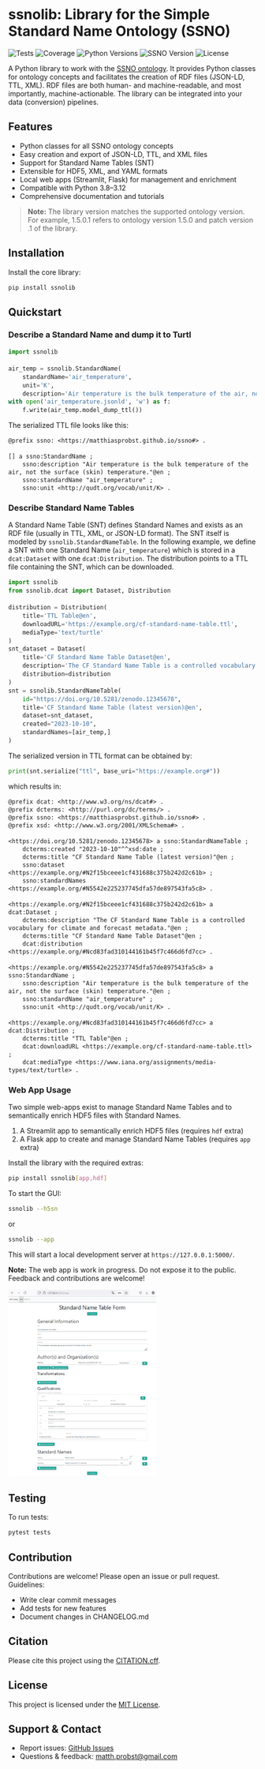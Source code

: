 # ssnolib: Library for the Simple Standard Name Ontology (SSNO)

![Tests](https://github.com/matthiasprobst/SSNOlib/actions/workflows/tests.yml/badge.svg)
![Coverage](https://codecov.io/gh/matthiasprobst/SSNOlib/branch/main/graph/badge.svg)
![Python Versions](https://img.shields.io/badge/python-3.8%20%7C%203.9%20%7C%203.10%20%7C%203.11%20%7C%203.12%20%7C%203.13-blue)
![SSNO Version](https://img.shields.io/badge/ssno-1.5.1-orange)
![License](https://img.shields.io/github/license/matthiasprobst/SSNOlib)

A Python library to work with the [SSNO ontology](https://matthiasprobst.github.io/ssno/1.5.1). It provides Python classes for ontology concepts and facilitates the creation of RDF files (JSON-LD, TTL, XML). RDF files are both human- and machine-readable, and most importantly, machine-actionable. The library can be integrated into your data (conversion) pipelines.

## Features
- Python classes for all SSNO ontology concepts
- Easy creation and export of JSON-LD, TTL, and XML files
- Support for Standard Name Tables (SNT)
- Extensible for HDF5, XML, and YAML formats
- Local web apps (Streamlit, Flask) for management and enrichment
- Compatible with Python 3.8–3.12
- Comprehensive documentation and tutorials

> **Note:** The library version matches the supported ontology version. For example, 1.5.0.1 refers to ontology version 1.5.0 and patch version .1 of the library.

## Installation

Install the core library:
```bash
pip install ssnolib
```


## Quickstart

### Describe a Standard Name and dump it to Turtl
```python
import ssnolib

air_temp = ssnolib.StandardName(
    standardName='air_temperature',
    unit='K',
    description='Air temperature is the bulk temperature of the air, not the surface (skin) temperature.@en')
with open('air_temperature.jsonld', 'w') as f:
    f.write(air_temp.model_dump_ttl())
```

The serialized TTL file looks like this:
```turtle
@prefix ssno: <https://matthiasprobst.github.io/ssno#> .

[] a ssno:StandardName ;
    ssno:description "Air temperature is the bulk temperature of the air, not the surface (skin) temperature."@en ;
    ssno:standardName "air_temperature" ;
    ssno:unit <http://qudt.org/vocab/unit/K> .
```


### Describe Standard Name Tables
A Standard Name Table (SNT) defines Standard Names and exists as an RDF file 
(usually in TTL, XML, or JSON-LD format). The SNT itself is modeled by `ssnolib.StandardNameTable`. In the 
following example, we define a SNT with one Standard Name (`air_temperature`) which is stored in a `dcat:Dataset` with one `dcat:Distribution`.
The distribution points to a TTL file containing the SNT, which can be downloaded. 
```python
import ssnolib
from ssnolib.dcat import Dataset, Distribution

distribution = Distribution(
    title='TTL Table@en',
    downloadURL='https://example.org/cf-standard-name-table.ttl',
    mediaType='text/turtle'
)
snt_dataset = Dataset(
    title='CF Standard Name Table Dataset@en',
    description='The CF Standard Name Table is a controlled vocabulary for climate and forecast metadata.@en',
    distribution=distribution
)
snt = ssnolib.StandardNameTable(
    id="https://doi.org/10.5281/zenodo.12345678",
    title='CF Standard Name Table (latest version)@en',
    dataset=snt_dataset,
    created="2023-10-10",
    standardNames=[air_temp,]
)
```

The serialized version in TTL format can be obtained by:
```python
print(snt.serialize("ttl", base_uri="https://example.org#"))
```

which results in:
```turtle
@prefix dcat: <http://www.w3.org/ns/dcat#> .
@prefix dcterms: <http://purl.org/dc/terms/> .
@prefix ssno: <https://matthiasprobst.github.io/ssno#> .
@prefix xsd: <http://www.w3.org/2001/XMLSchema#> .

<https://doi.org/10.5281/zenodo.12345678> a ssno:StandardNameTable ;
    dcterms:created "2023-10-10"^^xsd:date ;
    dcterms:title "CF Standard Name Table (latest version)"@en ;
    ssno:dataset <https://example.org/#N2f15bceee1cf431688c375b242d2c61b> ;
    ssno:standardNames <https://example.org/#N5542e225237745dfa57de897543fa5c8> .

<https://example.org/#N2f15bceee1cf431688c375b242d2c61b> a dcat:Dataset ;
    dcterms:description "The CF Standard Name Table is a controlled vocabulary for climate and forecast metadata."@en ;
    dcterms:title "CF Standard Name Table Dataset"@en ;
    dcat:distribution <https://example.org/#Ncd83fad310144161b45f7c466d6fd7cc> .

<https://example.org/#N5542e225237745dfa57de897543fa5c8> a ssno:StandardName ;
    ssno:description "Air temperature is the bulk temperature of the air, not the surface (skin) temperature."@en ;
    ssno:standardName "air_temperature" ;
    ssno:unit <http://qudt.org/vocab/unit/K> .

<https://example.org/#Ncd83fad310144161b45f7c466d6fd7cc> a dcat:Distribution ;
    dcterms:title "TTL Table"@en ;
    dcat:downloadURL <https://example.org/cf-standard-name-table.ttl> ;
    dcat:mediaType <https://www.iana.org/assignments/media-types/text/turtle> .
```

### Web App Usage

Two simple web-apps exist to manage Standard Name Tables and to semantically enrich HDF5 files with Standard Names.

1. A Streamlit app to semantically enrich HDF5 files (requires `hdf` extra)
2. A Flask app to create and manage Standard Name Tables (requires `app` extra)


Install the library with the required extras:
```bash
pip install ssnolib[app,hdf]
```


To start the GUI:
```bash
ssnolib --h5sn
```
or
```bash
ssnolib --app
```
This will start a local development server at `https://127.0.0.1:5000/`.

**Note:** The web app is work in progress. Do not expose it to the public. Feedback and contributions are welcome!

<img src="./docs/Screenshot_webapp.png" width="300" />





## Testing
To run tests:
```bash
pytest tests
```

## Contribution
Contributions are welcome! Please open an issue or pull request. Guidelines:
- Write clear commit messages
- Add tests for new features
- Document changes in CHANGELOG.md

## Citation
Please cite this project using the [CITATION.cff](./CITATION.cff).

## License
This project is licensed under the [MIT License](./LICENSE).

## Support & Contact
- Report issues: [GitHub Issues](https://github.com/matthiasprobst/SSNOlib/issues)
- Questions & feedback: [matth.probst@gmail.com](mailto:matth.probst@gmail.com)

